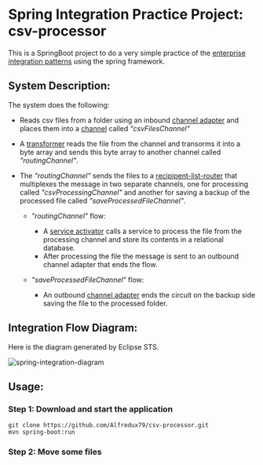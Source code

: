 # Spring Integration Practice Project: csv-processor

This is a SpringBoot project to do a very simple practice of the [enterprise integration patterns](http://www.enterpriseintegrationpatterns.com/) using the spring framework.

## System Description:

The system does the following:

- Reads csv files from a folder using an inbound [channel adapter](http://www.enterpriseintegrationpatterns.com/patterns/messaging/ChannelAdapter.html) and places them into a [channel](http://www.enterpriseintegrationpatterns.com/patterns/messaging/MessageChannel.html) called *"csvFilesChannel"*
- A [transformer](http://www.enterpriseintegrationpatterns.com/patterns/messaging/MessageTranslator.html) reads the file from the channel and transorms it into a byte array and sends this byte array to another channel called *"routingChannel"*.
- The *"routingChannel"* sends the files to a [recipipent-list-router](http://www.enterpriseintegrationpatterns.com/patterns/messaging/RecipientList.html) that multiplexes the message in two separate channels, one for processing called *"csvProcessingChannel"* and another for saving a backup of the processed file called *"saveProcessedFileChannel"*.

  - *"routingChannel"* flow:

    - A [service activator](http://www.enterpriseintegrationpatterns.com/patterns/messaging/MessagingAdapter.html) calls a service to process the file from the processing channel and store its contents in a relational database.
    - After processing the file the message is sent to an outbound channel adapter that ends the flow.
    
  - *"saveProcessedFileChannel"* flow:

    - An outbound [channel adapter](http://www.enterpriseintegrationpatterns.com/patterns/messaging/ChannelAdapter.html) ends the circuit on the backup side saving the file to the processed folder.

## Integration Flow Diagram:

Here is the diagram generated by Eclipse STS.

![spring-integration-diagram](https://user-images.githubusercontent.com/23134342/40877852-ca8b0ef0-6687-11e8-8185-a76a66bffb94.png)

## Usage:

### Step 1: Download and start the application
```
git clone https://github.com/Alfredux79/csv-processor.git
mvn spring-boot:run
```
### Step 2: Move some files


